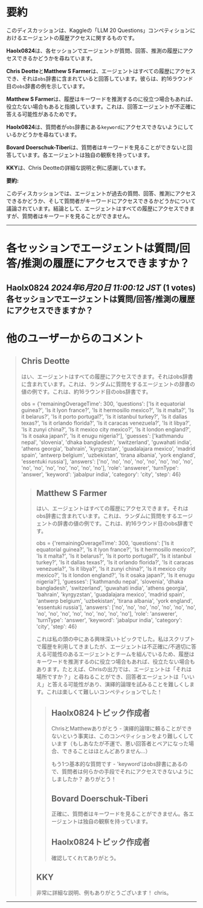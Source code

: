 # 要約 
このディスカッションは、Kaggleの「LLM 20 Questions」コンペティションにおけるエージェントの履歴アクセスに関するものです。

**Haolx0824**は、各セッションでエージェントが質問、回答、推測の履歴にアクセスできるかどうかを尋ねています。

**Chris Deotte**と**Matthew S Farmer**は、エージェントはすべての履歴にアクセスでき、それは`obs`辞書に含まれていると回答しています。彼らは、約16ラウンド目の`obs`辞書の例を示しています。

**Matthew S Farmer**は、履歴はキーワードを推測するのに役立つ場合もあれば、役立たない場合もあると指摘しています。これは、回答エージェントが不正確に答える可能性があるためです。

**Haolx0824**は、質問者が`obs`辞書にある`keyword`にアクセスできないようにしているかどうかを尋ねています。

**Bovard Doerschuk-Tiberi**は、質問者はキーワードを見ることができないと回答しています。各エージェントは独自の観察を持っています。

**KKY**は、Chris Deotteの詳細な説明と例に感謝しています。

**要約:**

このディスカッションでは、エージェントが過去の質問、回答、推測にアクセスできるかどうか、そして質問者がキーワードにアクセスできるかどうかについて議論されています。結論として、エージェントはすべての履歴にアクセスできますが、質問者はキーワードを見ることができません。


---
# 各セッションでエージェントは質問/回答/推測の履歴にアクセスできますか？
**Haolx0824** *2024年6月20日 11:00:12 JST* (1 votes)
各セッションでエージェントは質問/回答/推測の履歴にアクセスできますか？
---
# 他のユーザーからのコメント
> ## Chris Deotte
> 
> はい、エージェントはすべての履歴にアクセスできます。それはobs辞書に含まれています。これは、ランダムに質問をするエージェントの辞書の値の例です。これは、約16ラウンド目のobs辞書です。
> 
> obs = {'remainingOverageTime': 300, 'questions': ['Is it equatorial guinea?', 'Is it lyon france?', 'Is it hermosillo mexico?', 'Is it malta?', 'Is it belarus?', 'Is it porto portugal?', 'Is it istanbul turkey?', 'Is it dallas texas?', 'Is it orlando florida?', 'Is it caracas venezuela?', 'Is it libya?', 'Is it zunyi china?', 'Is it mexico city mexico?', 'Is it london england?', 'Is it osaka japan?', 'Is it enugu nigeria?'], 'guesses': ['kathmandu nepal', 'slovenia', 'dhaka bangladesh', 'switzerland', 'guwahati india', 'athens georgia', 'bahrain', 'kyrgyzstan', 'guadalajara mexico', 'madrid spain', 'antwerp belgium', 'uzbekistan', 'tirana albania', 'york england', 'essentuki russia'], 'answers': ['no', 'no', 'no', 'no', 'no', 'no', 'no', 'no', 'no', 'no', 'no', 'no', 'no', 'no', 'no'], 'role': 'answerer', 'turnType': 'answer', 'keyword': 'jabalpur india', 'category': 'city', 'step': 46}
> 
> 
> 
> > ## Matthew S Farmer
> > 
> > 
> > はい、エージェントはすべての履歴にアクセスできます。それはobs辞書に含まれています。これは、ランダムに質問をするエージェントの辞書の値の例です。これは、約16ラウンド目のobs辞書です。
> > 
> > obs = {'remainingOverageTime': 300, 'questions': ['Is it equatorial guinea?', 'Is it lyon france?', 'Is it hermosillo mexico?', 'Is it malta?', 'Is it belarus?', 'Is it porto portugal?', 'Is it istanbul turkey?', 'Is it dallas texas?', 'Is it orlando florida?', 'Is it caracas venezuela?', 'Is it libya?', 'Is it zunyi china?', 'Is it mexico city mexico?', 'Is it london england?', 'Is it osaka japan?', 'Is it enugu nigeria?'], 'guesses': ['kathmandu nepal', 'slovenia', 'dhaka bangladesh', 'switzerland', 'guwahati india', 'athens georgia', 'bahrain', 'kyrgyzstan', 'guadalajara mexico', 'madrid spain', 'antwerp belgium', 'uzbekistan', 'tirana albania', 'york england', 'essentuki russia'], 'answers': ['no', 'no', 'no', 'no', 'no', 'no', 'no', 'no', 'no', 'no', 'no', 'no', 'no', 'no', 'no'], 'role': 'answerer', 'turnType': 'answer', 'keyword': 'jabalpur india', 'category': 'city', 'step': 46}
> > 
> > これは私の頭の中にある興味深いトピックでした。私はスクリプトで履歴を利用してきましたが、エージェントは不正確に/不適切に答える可能性のあるエージェントとチームを組んでいるため、履歴はキーワードを推測するのに役立つ場合もあれば、役立たない場合もあります。たとえば、Chrisの出力では、エージェントは「それは場所ですか？」と尋ねることができ、回答者エージェントは「いいえ」と答える可能性があり、演繹的論理を試みることを難しくします。これは楽しくて難しいコンペティションでした！ 
> > 
> > 
> > 
> > > ## Haolx0824トピック作成者
> > > 
> > > ChrisとMatthewありがとう - 演繹的論理に頼ることができないという事実は、このコンペティションをより難しくしています（もしあなたが不運で、悪い回答者とペアになった場合、できることはほとんどありません…）
> > > 
> > > もう1つ基本的な質問です - 'keyword'はobs辞書にあるので、質問者は何らかの手段でそれにアクセスできないようにしましたか？ ありがとう！
> > > 
> > > 
> > > 
> > > ## Bovard Doerschuk-Tiberi
> > > 
> > > 正確に、質問者はキーワードを見ることができません。各エージェントは独自の観察を持っています。
> > > 
> > > 
> > > 
> > > ## Haolx0824トピック作成者
> > > 
> > > 確認してくれてありがとう。
> > > 
> > > 
> > > 
> > ## KKY
> > 
> > 非常に詳細な説明、例もありがとうございます！ chris。
> > 
> > 
> > 
---

